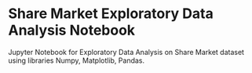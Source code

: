 # Share Market Exploratory Data Analysis Notebook
Jupyter Notebook for Exploratory Data Analysis on Share Market dataset using libraries Numpy, Matplotlib, Pandas.
